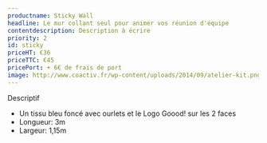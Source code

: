 ```yaml
---
productname: Sticky Wall
headline: Le mur collant seul pour animer vos réunion d'équipe 
contentdescription: Description à écrire
priority: 2
id: sticky
priceHT: €36
priceTTC: €45
pricePort: + 6€ de frais de port
image: http://www.coactiv.fr/wp-content/uploads/2014/09/atelier-kit.png
---
```


<p>Descriptif</p>
<ul>
    <li>Un tissu bleu foncé avec ourlets et le Logo Goood! sur les 2 faces</li>
    <li>Longueur: 3m </li>
    <li>Largeur: 1,15m</li> 
</ul>


